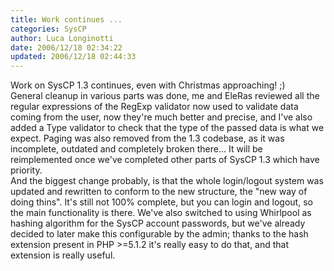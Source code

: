 ```yaml
---
title: Work continues ...
categories: SysCP
author: Luca Longinotti
date: 2006/12/18 02:34:22
updated: 2006/12/18 02:44:33
---
```

Work on SysCP 1.3 continues, even with Christmas approaching! ;)  
General cleanup in various parts was done, me and EleRas reviewed all the regular expressions of the RegExp
validator now used to validate data coming from the user, now they're much better and precise, and I've also
added a Type validator to check that the type of the passed data is what we expect. Paging was also removed
from the 1.3 codebase, as it was incomplete, outdated and completely broken there... It will be reimplemented
once we've completed other parts of SysCP 1.3 which have priority.  
And the biggest change probably, is that the whole login/logout system was updated and rewritten to conform
to the new structure, the "new way of doing thins". It's still not 100% complete, but you can login and logout,
so the main functionality is there. We've also switched to using Whirlpool as hashing algorithm for the SysCP
account passwords, but we've already decided to later make this configurable by the admin; thanks to the hash
extension present in PHP >=5.1.2 it's really easy to do that, and that extension is really useful.

